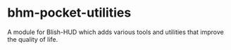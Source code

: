 # bhm-pocket-utilities
A module for Blish-HUD which adds various tools and utilities that improve the quality of life.
